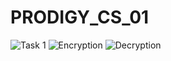# PRODIGY_CS_01
![Task 1](https://github.com/user-attachments/assets/0f57ee74-c9eb-4d91-a6fc-8e2dc4e50692)
![Encryption](https://github.com/user-attachments/assets/cb32dcdb-0da3-42c8-b80d-b7601ad74b5d)
![Decryption](https://github.com/user-attachments/assets/92d66405-e560-43d0-9e0b-39adefcb5647)
